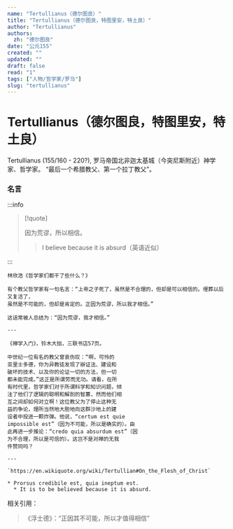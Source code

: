 ```yaml
---
name: "Tertullianus（德尔图良）"
title: "Tertullianus（德尔图良，特图里安，特土良）"
author: "Tertullianus"
authors:
  zh: "德尔图良"
date: "公元155"
created: ""
updated: ""
draft: false
read: "1"
tags: ["人物/哲学家/罗马"]
slug: "tertullianus"
---
```


# Tertullianus（德尔图良，特图里安，特土良）

Tertullianus (155/160 - 220?), 罗马帝国北非迦太基城（今突尼斯附近）神学家、哲学家。
“最后一个希腊教父、第一个拉丁教父”。

### 名言

:::info

> [!quote]
>
> 因为荒谬，所以相信。
>
> > I believe because it is absurd（英语近似）

:::

```
林欣浩《哲学家们都干了些什么？》

有个教父哲学家有一句名言：“上帝之子死了，虽然是不合理的，但却是可以相信的。埋葬以后又复活了，
虽然是不可能的，但却是肯定的。正因为荒谬，所以我才相信。”

这话常被人总结为：“因为荒谬，我才相信。”

---

《禅学入门》，铃木大拙，三联书店57页。

中世纪一位有名的教父曾哀伤叹：“啊，可怜的
亚里士多德，你为异教徒发现了辦证法、建设和
破坏的技术、以及你的论证一切的方法，但一切
都未能完成。”这正是所谓劳而无功。请看，在所
有时代里，哲学家们对于所谓科学和知识问题，倾
注了他们了逻辑的聪明和解剖的智蕙，然而他们相
互之间却如何对立啊！这位教父为了停止这种无
益的争论，理所当然地大胆地向这群沙地上的建
设者中投进一颗炸弹。他说，“certum est quie
impossible est”（因为不可能，所以是确实的）。由
此再进一步推论：“credo quia absurdum est”（因
为不合理，所以是可信的）。这岂不是对禅的无我
件赞同吗？

---

`https://en.wikiquote.org/wiki/Tertullian#On_the_Flesh_of_Christ`

* Prorsus credibile est, quia ineptum est.
  * It is to be believed because it is absurd.
```

相关引用：

> 《浮士德》：“正因其不可能，所以才值得相信”
